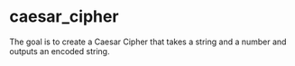 # caesar_cipher

The goal is to create a Caesar Cipher that takes a string and a number and outputs an encoded string.